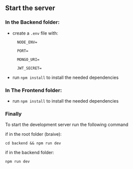 ## Start the server

### In the Backend folder:

- create a `.env` file with:

        NODE_ENV=

        PORT=

        MONGO_URI=

        JWT_SECRET=

- run `npm install` to install the needed dependencies

### In The Frontend folder:

- run `npm install` to install the needed dependencies


### Finally

To start the development server run the following command

if in the root folder (braive):

    cd backend && npm run dev

if in the backend folder:

    npm run dev
